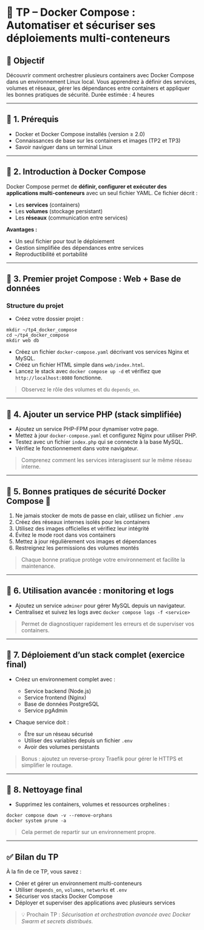 # 🐳 TP – Docker Compose : Automatiser et sécuriser ses déploiements multi-conteneurs

## 🎯 Objectif

Découvrir comment orchestrer plusieurs containers avec Docker Compose dans un environnement Linux local. Vous apprendrez à définir des services, volumes et réseaux, gérer les dépendances entre containers et appliquer les bonnes pratiques de sécurité.
Durée estimée : 4 heures

---

## 🧩 1. Prérequis

* Docker et Docker Compose installés (version ≥ 2.0)
* Connaissances de base sur les containers et images (TP2 et TP3)
* Savoir naviguer dans un terminal Linux

---

## 🧩 2. Introduction à Docker Compose

Docker Compose permet de **définir, configurer et exécuter des applications multi-conteneurs** avec un seul fichier YAML. Ce fichier décrit :

* Les **services** (containers)
* Les **volumes** (stockage persistant)
* Les **réseaux** (communication entre services)

**Avantages :**

* Un seul fichier pour tout le déploiement
* Gestion simplifiée des dépendances entre services
* Reproductibilité et portabilité

---

## 🧩 3. Premier projet Compose : Web + Base de données

### Structure du projet

* Créez votre dossier projet :

```
mkdir ~/tp4_docker_compose
cd ~/tp4_docker_compose
mkdir web db
```

* Créez un fichier `docker-compose.yaml` décrivant vos services Nginx et MySQL.
* Créez un fichier HTML simple dans `web/index.html`.
* Lancez le stack avec `docker compose up -d` et vérifiez que `http://localhost:8080` fonctionne.

> Observez le rôle des volumes et du `depends_on`.

---

## 🧩 4. Ajouter un service PHP (stack simplifiée)

* Ajoutez un service PHP-FPM pour dynamiser votre page.
* Mettez à jour `docker-compose.yaml` et configurez Nginx pour utiliser PHP.
* Testez avec un fichier `index.php` qui se connecte à la base MySQL.
* Vérifiez le fonctionnement dans votre navigateur.

> Comprenez comment les services interagissent sur le même réseau interne.

---

## 🧩 5. Bonnes pratiques de sécurité Docker Compose 🔐

1. Ne jamais stocker de mots de passe en clair, utilisez un fichier `.env`
2. Créez des réseaux internes isolés pour les containers
3. Utilisez des images officielles et vérifiez leur intégrité
4. Évitez le mode root dans vos containers
5. Mettez à jour régulièrement vos images et dépendances
6. Restreignez les permissions des volumes montés

> Chaque bonne pratique protège votre environnement et facilite la maintenance.

---

## 🧩 6. Utilisation avancée : monitoring et logs

* Ajoutez un service `adminer` pour gérer MySQL depuis un navigateur.
* Centralisez et suivez les logs avec `docker compose logs -f <service>`

> Permet de diagnostiquer rapidement les erreurs et de superviser vos containers.

---

## 🧩 7. Déploiement d’un stack complet (exercice final)

* Créez un environnement complet avec :

  * Service backend (Node.js)
  * Service frontend (Nginx)
  * Base de données PostgreSQL
  * Service pgAdmin
* Chaque service doit :

  * Être sur un réseau sécurisé
  * Utiliser des variables depuis un fichier `.env`
  * Avoir des volumes persistants

> Bonus : ajoutez un reverse-proxy Traefik pour gérer le HTTPS et simplifier le routage.

---

## 🧩 8. Nettoyage final

* Supprimez les containers, volumes et ressources orphelines :

```
docker compose down -v --remove-orphans
docker system prune -a
```

> Cela permet de repartir sur un environnement propre.

---

## ✅ Bilan du TP

À la fin de ce TP, vous savez :

* Créer et gérer un environnement multi-conteneurs
* Utiliser `depends_on`, `volumes`, `networks` et `.env`
* Sécuriser vos stacks Docker Compose
* Déployer et superviser des applications avec plusieurs services

> 💡 Prochain TP : *Sécurisation et orchestration avancée avec Docker Swarm et secrets distribués.*
